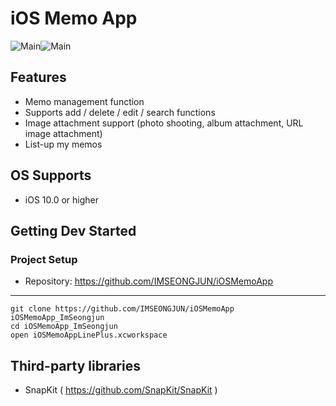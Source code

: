 # iOS Memo App

![Main](https://github.com/IMSEONGJUN/iOSMemoApp/raw/master/images/00.png)![Main](https://github.com/IMSEONGJUN/iOSMemoApp/raw/master/images/01.jpg)

## Features

- Memo management function
- Supports add / delete / edit / search functions
- Image attachment support (photo shooting, album attachment, URL image attachment)
- List-up my memos

## OS Supports

- iOS 10.0 or higher

## Getting Dev Started

### Project Setup

- Repository: https://github.com/IMSEONGJUN/iOSMemoApp
---
```
git clone https://github.com/IMSEONGJUN/iOSMemoApp iOSMemoApp_ImSeongjun
cd iOSMemoApp_ImSeongjun
open iOSMemoAppLinePlus.xcworkspace
```
 
## Third-party libraries

- SnapKit ( https://github.com/SnapKit/SnapKit )
